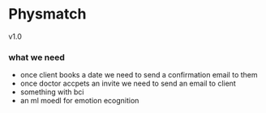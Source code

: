 # Physmatch
v1.0


### what we need

- once client books a date we need to send a confirmation email to them
- once doctor accpets an invite we need to send an email to client
- something with bci
- an ml moedl for emotion ecognition
